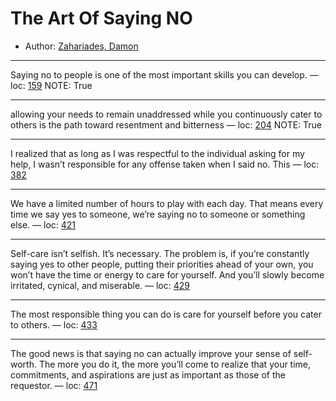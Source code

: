 # The Art Of Saying NO

* Author: [Zahariades, Damon]()









---
Saying no to people is one of the most important skills you can develop. — loc: [159]()
NOTE: True


---
allowing your needs to remain unaddressed while you continuously cater to others is the path toward resentment and bitterness — loc: [204]()
NOTE: True


---
I realized that as long as I was respectful to the individual asking for my help, I wasn’t responsible for any offense taken when I said no. This — loc: [382]()

---
We have a limited number of hours to play with each day. That means every time we say yes to someone, we’re saying no to someone or something else. — loc: [421]()

---
Self-care isn’t selfish. It’s necessary. The problem is, if you’re constantly saying yes to other people, putting their priorities ahead of your own, you won’t have the time or energy to care for yourself. And you’ll slowly become irritated, cynical, and miserable. — loc: [429]()

---
The most responsible thing you can do is care for yourself before you cater to others. — loc: [433]()

---
The good news is that saying no can actually improve your sense of self-worth. The more you do it, the more you’ll come to realize that your time, commitments, and aspirations are just as important as those of the requestor. — loc: [471]()

